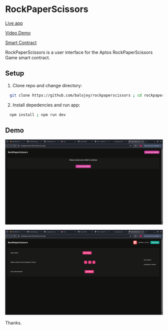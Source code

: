 # RockPaperScissors

[Live app](https://baloswap.vercel.app)

[Video Demo](https://www.loom.com/share/184f813850b44eb3a6d30b8d98a4d711?sid=6d502d22-1d82-4a49-a1d3-f69bb092b0f2)

[Smart Contract](https://aptoscan.com/account/0x7ceb17f0ef05939768914cf7fb5aaeb4f3b14916f388a4e103a1090a487e1fc2?network=testnet)

RockPaperScissors is a user interface for the Aptos RockPaperScissors Game smart contract.

## Setup

1. Clone repo and change directory:
```bash
  git clone https://github.com/balojey/rockpaperscissors ; cd rockpaperscissors
```
2. Install depedencies and run app:
```bash
  npm install ; npm run dev
```

## Demo

![alt Connect page](./assets/rock_paper_1.png)

![alt Swap page demo 1](./assets/rock_paper_2.png)

Thanks.
